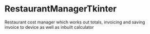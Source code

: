 # RestaurantManagerTkinter
Restaurant cost manager which works out totals, invoicing and saving invoice to device as well as inbuilt calculator

